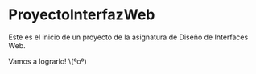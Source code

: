 # ProyectoInterfazWeb
Este es el inicio de un proyecto de la asignatura de Diseño de Interfaces Web.

Vamos a lograrlo! \\(ºoº)
